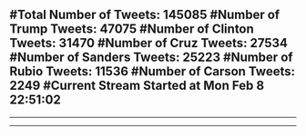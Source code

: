#Total Number of Tweets: 145085 
#Number of Trump Tweets: 47075
#Number of Clinton Tweets: 31470
#Number of Cruz Tweets: 27534
#Number of Sanders Tweets: 25223
#Number of Rubio Tweets: 11536
#Number of Carson Tweets: 2249
#Current Stream Started at Mon Feb  8 22:51:02
---
---
---
